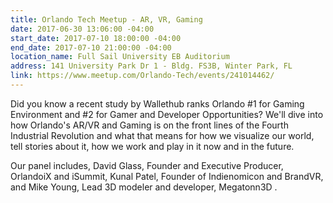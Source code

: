 ```yaml
---
title: Orlando Tech Meetup - AR, VR, Gaming
date: 2017-06-30 13:06:00 -04:00
start_date: 2017-07-10 18:00:00 -04:00
end_date: 2017-07-10 21:00:00 -04:00
location_name: Full Sail University EB Auditorium
address: 141 University Park Dr 1 - Bldg. FS3B, Winter Park, FL
link: https://www.meetup.com/Orlando-Tech/events/241014462/
---
```


Did you know a recent study by Wallethub ranks Orlando  #1 for Gaming Environment and #2 for Gamer and Developer Opportunities?  We'll dive into how Orlando's AR/VR and Gaming is on the front lines of the Fourth Industrial Revolution and what that means for how we visualize our world, tell stories about it, how we work and play in it now and in the future.


Our panel includes, David Glass, Founder and  Executive Producer, OrlandoiX and iSummit, Kunal Patel, Founder of Indienomicon and BrandVR,  and Mike Young, Lead 3D modeler and developer, Megatonn3D . 